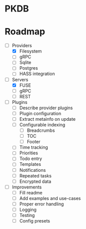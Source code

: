 # PKDB

# Roadmap

* [ ] Providers
  * [X] Filesystem
  * [ ] gRPC
  * [ ] Sqlite
  * [ ] Postgres
  * [ ] HASS integration
* [ ] Servers
  * [X] FUSE
  * [ ] gRPC
  * [ ] REST
* [ ] Plugins
  * [ ] Describe provider plugins
  * [ ] Plugin configuration
  * [ ] Extract metainfo on update
  * [ ] Configurable indexing
    * [ ] Breadcrumbs
    * [ ] TOC
    * [ ] Footer
  * [ ] Time tracking
  * [ ] Priorities
  * [ ] Todo entry
  * [ ] Templates
  * [ ] Notifications
  * [ ] Repeated tasks
  * [ ] Encrypted data
* [ ] Improvements
  * [ ] Fill readme
  * [ ] Add examples and use-cases
  * [ ] Proper error handling
  * [ ] Logging
  * [ ] Testing
  * [ ] Config presets
